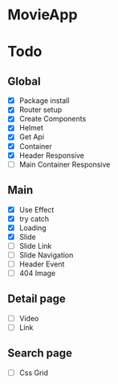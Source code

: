 # MovieApp

# Todo

## Global

- [x] Package install
- [x] Router setup
- [x] Create Components
- [x] Helmet
- [x] Get Api
- [x] Container
- [x] Header Responsive
- [ ] Main Container Responsive

## Main

- [x] Use Effect
- [x] try catch
- [x] Loading
- [x] Slide
- [ ] Slide Link
- [ ] Slide Navigation
- [ ] Header Event
- [ ] 404 Image

## Detail page

- [ ] Video
- [ ] Link

## Search page

- [ ] Css Grid
